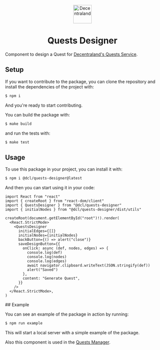 <p align="center">
  <a href="https://decentraland.org">
    <img alt="Decentraland" src="https://decentraland.org/images/logo.png" width="60" />
  </a>
</p>
<h1 align="center">
  Quests Designer
</h1>

Component to design a Quest for [Decentraland's Quests Service](https://github.com/decentraland/quests-designer).

## Setup

If you want to contribute to the package, you can clone the repository and install the dependencies of the project with:

```bash
$ npm i
```

And you're ready to start contributing.


You can build the package with:

```bash
$ make build
```

and run the tests with:

```bash
$ make test
```

## Usage

To use this package in your project, you can install it with:

```bash
$ npm i @dcl/quests-designer@latest
```

And then you can start using it in your code:

```tsx
import React from "react"
import { createRoot } from "react-dom/client"
import { QuestsDesigner } from "@dcl/quests-designer"
import { initialNodes } from "@dcl/quests-designer/dist/utils"

createRoot(document.getElementById("root")!).render(
  <React.StrictMode>
    <QuestsDesigner
      initialEdges={[]}
      initialNodes={initialNodes}
      backButton={() => alert("close")}
      saveDesignButton={{
        onClick: async (def, nodes, edges) => {
          console.log(def)
          console.log(nodes)
          console.log(edges)
          await navigator.clipboard.writeText(JSON.stringify(def))
          alert("Saved")
        },
        content: "Generate Quest",
      }}
    />
  </React.StrictMode>,
)
```

## Example

You can see an example of the package in action by running:

```bash
$ npm run example
```

This will start a local server with a simple example of the package. 

Also this component is used in the [Quests Manager](https://github.com/decentraland/quests-manager).

